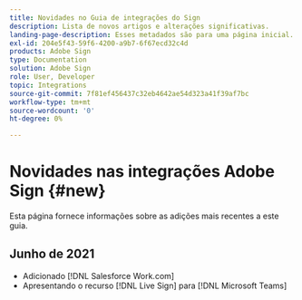 ```yaml
---
title: Novidades no Guia de integrações do Sign
description: Lista de novos artigos e alterações significativas.
landing-page-description: Esses metadados são para uma página inicial.
exl-id: 204e5f43-59f6-4200-a9b7-6f67ecd32c4d
products: Adobe Sign
type: Documentation
solution: Adobe Sign
role: User, Developer
topic: Integrations
source-git-commit: 7f81ef456437c32eb4642ae54d323a41f39af7bc
workflow-type: tm+mt
source-wordcount: '0'
ht-degree: 0%

---
```


# Novidades nas integrações Adobe Sign {#new}

Esta página fornece informações sobre as adições mais recentes a este guia.

## Junho de 2021

* Adicionado [!DNL Salesforce Work.com]
* Apresentando o recurso [!DNL Live Sign] para [!DNL Microsoft Teams]


